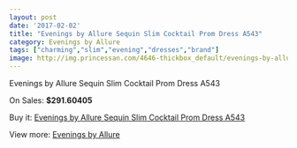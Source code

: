 ```yaml
---
layout: post
date: '2017-02-02'
title: "Evenings by Allure Sequin Slim Cocktail Prom Dress A543"
category: Evenings by Allure
tags: ["charming","slim","evening","dresses","brand"]
image: http://img.princessan.com/4646-thickbox_default/evenings-by-allure-sequin-slim-cocktail-prom-dress-a543.jpg
---
```

Evenings by Allure Sequin Slim Cocktail Prom Dress A543

On Sales: **$291.60405**
<a href="https://www.princessan.com/en/evenings-by-allure/2183-evenings-by-allure-sequin-slim-cocktail-prom-dress-a543.html"><amp-img layout="responsive" width="600" height="600" src="//img.princessan.com/4646-thickbox_default/evenings-by-allure-sequin-slim-cocktail-prom-dress-a543.jpg" alt="Evenings by Allure Sequin Slim Cocktail Prom Dress A543 0" /></a>
<a href="https://www.princessan.com/en/evenings-by-allure/2183-evenings-by-allure-sequin-slim-cocktail-prom-dress-a543.html"><amp-img layout="responsive" width="600" height="600" src="//img.princessan.com/4648-thickbox_default/evenings-by-allure-sequin-slim-cocktail-prom-dress-a543.jpg" alt="Evenings by Allure Sequin Slim Cocktail Prom Dress A543 1" /></a>
<a href="https://www.princessan.com/en/evenings-by-allure/2183-evenings-by-allure-sequin-slim-cocktail-prom-dress-a543.html"><amp-img layout="responsive" width="600" height="600" src="//img.princessan.com/4647-thickbox_default/evenings-by-allure-sequin-slim-cocktail-prom-dress-a543.jpg" alt="Evenings by Allure Sequin Slim Cocktail Prom Dress A543 2" /></a>

Buy it: [Evenings by Allure Sequin Slim Cocktail Prom Dress A543](https://www.princessan.com/en/evenings-by-allure/2183-evenings-by-allure-sequin-slim-cocktail-prom-dress-a543.html "Evenings by Allure Sequin Slim Cocktail Prom Dress A543")

View more: [Evenings by Allure](https://www.princessan.com/en/18-evenings-by-allure "Evenings by Allure")